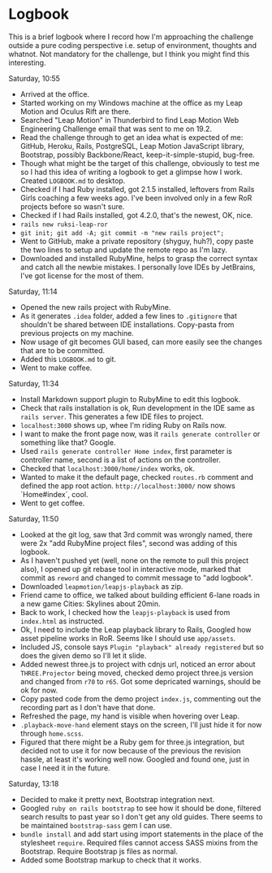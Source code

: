 Logbook
=======

This is a brief logbook where I record how I'm approaching the challenge
outside a pure coding perspective i.e. setup of environment, thoughts
and whatnot. Not mandatory for the challenge, but I think you might find
this interesting.

Saturday, 10:55
- Arrived at the office.
- Started working on my Windows machine at the office as my Leap Motion and
  Oculus Rift are there.
- Searched "Leap Motion" in Thunderbird to find Leap Motion Web Engineering
  Challenge email that was sent to me on 19.2.
- Read the challenge through to get an idea what is expected of me:
  GitHub, Heroku, Rails, PostgreSQL, Leap Motion JavaScript library, Bootstrap,
  possibly Backbone/React, keep-it-simple-stupid, bug-free.
- Though what might be the target of this challenge, obviously to test me
  so I had this idea of writing a logbook to get a glimpse how I work.
  Created `LOGBOOK.md` to desktop.
- Checked if I had Ruby installed, got 2.1.5 installed, leftovers from
  Rails Girls coaching a few weeks ago. I've been involved only in a few
  RoR projects before so wasn't sure.
- Checked if I had Rails installed, got 4.2.0, that's the newest, OK, nice.
- `rails new ruksi-leap-ror`
- `git init; git add -A; git commit -m "new rails project";`
- Went to GitHub, make a private repository (shyguy, huh?), copy paste
  the two lines to setup and update the remote repo as I'm lazy.
- Downloaded and installed RubyMine, helps to grasp the correct syntax
  and catch all the newbie mistakes. I personally love IDEs by JetBrains,
  I've got license for the most of them.

Saturday, 11:14
- Opened the new rails project with RubyMine.
- As it generates `.idea` folder, added a few lines to `.gitignore`
  that shouldn't be shared between IDE installations. Copy-pasta from
  previous projects on my machine.
- Now usage of git becomes GUI based, can more easily see the
  changes that are to be committed.
- Added this `LOGBOOK.md` to git.
- Went to make coffee.

Saturday, 11:34
- Install Markdown support plugin to RubyMine to edit this logbook.
- Check that rails installation is ok, Run development in the IDE same as `rails server`.
  This generates a few IDE files to project.
- `localhost:3000` shows up, whee I'm riding Ruby on Rails now.
- I want to make the front page now, was it `rails generate controller` or something like that? Google.
- Used `rails generate controller Home index`, first parameter is controller name, second is a list of actions
  on the controller.
- Checked that `localhost:3000/home/index` works, ok.
- Wanted to make it the default page, checked `routes.rb` comment and defined the app root action.
  `http://localhost:3000/` now shows ´Home#index´, cool.
- Went to get coffee.

Saturday, 11:50
- Looked at the git log, saw that 3rd commit was wrongly named, there were 2x "add RubyMine project files",
  second was adding of this logbook.
- As I haven't pushed yet (well, none on the remote to pull this project also), I opened up git rebase tool in
  interactive mode, marked that commit as `reword` and changed to commit message to "add logbook".
- Downloaded `leapmotion/leapjs-playback` as zip.
- Friend came to office, we talked about building efficient 6-lane roads in a new game Cities: Skylines about 20min.
- Back to work, I checked how the `leapjs-playback` is used from `index.html` as instructed.
- Ok, I need to include the Leap playback library to Rails, Googled how asset pipeline works in RoR.
  Seems like I should use `app/assets`.
- Included JS, console says `Plugin "playback" already registered` but so does the given demo so I'll let it slide.
- Added newest three.js to project with cdnjs url, noticed an error about `THREE.Projector` being moved, checked
  demo project three.js version and changed from `r70` to `r65`. Got some depricated warnings, should be ok for now.
- Copy pasted code from the demo project `index.js`, commenting out the recording part as I don't have that done.
- Refreshed the page, my hand is visible when hovering over Leap.
- `.playback-move-hand` element stays on the screen, I'll just hide it for now through `home.scss`.
- Figured that there might be a Ruby gem for three.js integration, but decided not to use it for now because of
  the previous the revision hassle, at least it's working well now. Googled and found one, just in case
  I need it in the future.

Saturday, 13:18
- Decided to make it pretty next, Bootstrap integration next.
- Googled `ruby on rails bootstrap` to see how it should be done, filtered search results to past year so I don't
  get any old guides. There seems to be maintained `bootstrap-sass` gem I can use.
- `bundle install` and add start using import statements in the place of the stylesheet `require`. Required files
  cannot access SASS mixins from the Bootstrap. Require Bootstrap js files as normal.
- Added some Bootstrap markup to check that it works.
